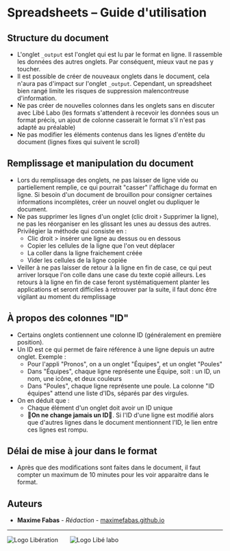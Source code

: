 # Spreadsheets – Guide d'utilisation

## Structure du document

- L'onglet `_output` est l'onglet qui est lu par le format en ligne. Il rassemble les données des autres onglets. Par conséquent, mieux vaut ne pas y toucher.
- Il est possible de créer de nouveaux onglets dans le document, cela n'aura pas d'impact sur l'onglet `_output`. Cependant, un spreadsheet bien rangé limite les risques de suppression malencontreuse d'information.
- Ne pas créer de nouvelles colonnes dans les onglets sans en discuter avec Libé Labo (les formats s'attendent à recevoir les données sous un format précis, un ajout de colonne casserait le format s'il n'est pas adapté au préalable)
- Ne pas modifier les éléments contenus dans les lignes d'entête du document (lignes fixes qui suivent le scroll)

## Remplissage et manipulation du document

- Lors du remplissage des onglets, ne pas laisser de ligne vide ou partiellement remplie, ce qui pourrait "casser" l'affichage du format en ligne. Si besoin d'un document de brouillon pour consigner certaines informations incomplètes, créer un nouvel onglet ou dupliquer le document.
- Ne pas supprimer les lignes d'un onglet (clic droit › Supprimer la ligne), ne pas les réorganiser en les glissant les unes au dessus des autres. Privilégier la méthode qui consiste en :
  - Clic droit > insérer une ligne au dessus ou en dessous
  - Copier les cellules de la ligne que l'on veut déplacer
  - La coller dans la ligne fraichement créée
  - Vider les cellules de la ligne copiée
- Veiller à ne pas laisser de retour à la ligne en fin de case, ce qui peut arriver lorsque l'on colle dans une case du texte copié ailleurs. Les retours à la ligne en fin de case feront systématiquement planter les applications et seront difficiles à retrouver par la suite, il faut donc être vigilant au moment du remplissage

## À propos des colonnes "ID"

- Certains onglets contiennent une colonne ID (généralement en première position).
- Un ID est ce qui permet de faire référence à une ligne depuis un autre onglet. Exemple :
  - Pour l'appli "Pronos", on a un onglet "Équipes", et un onglet "Poules"
  - Dans "Équipes", chaque ligne représente une Équipe, soit : un ID, un nom, une icône, et deux couleurs
  - Dans "Poules", chaque ligne représente une poule. La colonne "ID équipes" attend une liste d'IDs, séparés par des virgules.
- On en déduit que :
  - Chaque élément d'un onglet doit avoir un ID unique
  - 🚨**On ne change jamais un ID**🚨. Si l'ID d'une ligne est modifié alors que d'autres lignes dans le document mentionnent l'ID, le lien entre ces lignes est rompu.

## Délai de mise à jour dans le format

- Après que des modifications sont faites dans le document, il faut compter un maximum de 10 minutes pour les voir apparaitre dans le format.

## Auteurs

- **Maxime Fabas** - _Rédaction_ - [maximefabas.github.io](https://maximefabas.github.io)

___

![Logo Libération](https://www.liberation.fr/apps/static/assets/liberation-logo_raster_64.png)       ![Logo Libé labo](https://www.liberation.fr/apps/static/assets/libe-labo-logo_raster_64.png)

